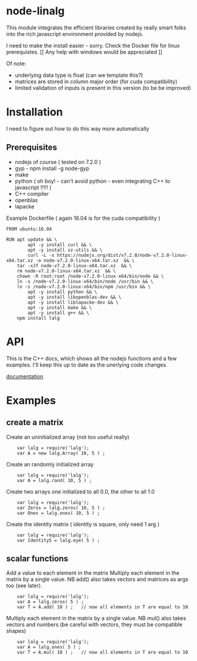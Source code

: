 # node-linalg

This module integrates the efficient libraries created by really smart folks
into the rich javascript environment provided by nodejs. 

I need to make the install easier - sorry. Check the Docker file for linux
prerequistes. [[ Any help with windows would be appreciated ]]

Of note:

* underlying data type is float (can we template this?)
* matrices are stored in column major order (for cuda compatibility)
* limited validation of inputs is present in this version (to be be improved) 


# Installation

I need to figure out how to do this way more automatically

## Prerequisites

* nodejs of course ( tested on 7.2.0 )
* gyp - npm install -g node-gyp
* make
* python ( oh boy! - can't avoid python - even integrating C++ to javascript !!!!! )
* C++ compiler 
* openblas  
* lapacke 

Example Dockerfile  ( again 16.04 is for the cuda compatibility )
```
FROM ubuntu:16.04

RUN apt update && \
        apt -y install curl && \
        apt -y install xz-utils && \
        curl -L -s https://nodejs.org/dist/v7.2.0/node-v7.2.0-linux-x64.tar.xz -o node-v7.2.0-linux-x64.tar.xz  && \
	tar -xJf node-v7.2.0-linux-x64.tar.xz  && \
	rm node-v7.2.0-linux-x64.tar.xz  && \
	chown -R root:root /node-v7.2.0-linux-x64/bin/node && \
	ln -s /node-v7.2.0-linux-x64/bin/node /usr/bin && \
	ln -s /node-v7.2.0-linux-x64/bin/npm /usr/bin && \
        apt -y install python && \
        apt -y install libopenblas-dev && \
        apt -y install liblapacke-dev && \
        apt -y install make && \
        apt -y install g++ && \
	npm install lalg

```

# API 

This is the C++ docs, which shows all the nodejs functions and a few
examples. I'll keep this up to date as the unerlying code changes.

[documentation](https://rcorbish.ydns.eu/lalg/classWrappedArray.html)

# Examples

## create a matrix

Create an uninitialized array (not too useful really)
```
	var lalg = require('lalg');
	var A = new lalg.Array( 10, 5 ) ;
```

Create an randomly initialized array
```
	var lalg = require('lalg');
	var A = lalg.rand( 10, 5 ) ;
```

Create two arrays one initialized to all 0.0, the other to all 1.0
```
	var lalg = require('lalg');
	var Zeros = lalg.zeros( 10, 5 ) ;
	var Ones = lalg.ones( 10, 5 ) ;
```

Create the identity matrix ( identity is square, only need 1 arg )
```
	var lalg = require('lalg');
	var Identity5 = lalg.eye( 5 ) ;
```

## scalar functions

Add a value to each element in the matrix
Multiply each element in the matrix by a single value. NB add() also
takes vectors and matrices as args too (see later).

```
	var lalg = require('lalg');
	var A = lalg.zeros( 5 ) ;
	var T = A.add( 10 ) ;   // now all elements in T are equal to 10
```

Multiply each element in the matrix by a single value. NB mul() also
takes vectors and numbers (be careful with vectors, they must be
compatible shapes)
```
	var lalg = require('lalg');
	var A = lalg.ones( 5 ) ;
	var T = A.mul( 10 ) ;   // now all elements in T are equal to 10
```



